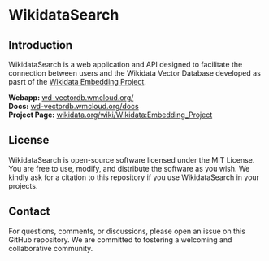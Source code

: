 # WikidataSearch

## Introduction
WikidataSearch is a web application and API designed to facilitate the connection between users and the Wikidata Vector Database developed as pasrt of the [Wikidata Embedding Project](https://www.wikidata.org/wiki/Wikidata:Embedding_Project).

**Webapp:** [wd-vectordb.wmcloud.org/](https://wd-vectordb.wmcloud.org/) \
**Docs:** [wd-vectordb.wmcloud.org/docs](https://wd-vectordb.wmcloud.org/docs) \
**Project Page:** [wikidata.org/wiki/Wikidata:Embedding_Project](https://www.wikidata.org/wiki/Wikidata:Embedding_Project)

## License
WikidataSearch is open-source software licensed under the MIT License. You are free to use, modify, and distribute the software as you wish. We kindly ask for a citation to this repository if you use WikidataSearch in your projects.

## Contact
For questions, comments, or discussions, please open an issue on this GitHub repository. We are committed to fostering a welcoming and collaborative community.
